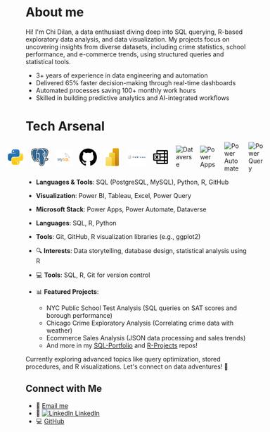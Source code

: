 # About me

Hi! I'm Chi Dilan, a data enthusiast diving deep into SQL querying, R-based exploratory data analysis, and data visualization. My projects focus on uncovering insights from diverse datasets, including crime statistics, school performance, and e-commerce trends, using structured queries and statistical tools.
* 3+ years of experience in data engineering and automation
* Delivered 65% faster decision-making through real-time dashboards
* Automated processes saving 100+ monthly work hours
* Skilled in building predictive analytics and AI-integrated workflows

# Tech Arsenal
<div style="display: flex; justify-content: center; align-items: center; gap: 15px; flex-wrap: nowrap;">
  <img src="https://raw.githubusercontent.com/chidilan/chidilan/main/python-svgrepo-com.svg" alt="Python" width="40" id="py-icon">
  <img src="https://raw.githubusercontent.com/chidilan/chidilan/main/postgresql-logo-svgrepo-com.svg" alt="PostgreSQL" width="40" id="pg-icon">
  <img src="https://raw.githubusercontent.com/chidilan/chidilan/main/mysql-logo-svgrepo-com.svg" alt="MySQL" width="40" id="mysql-icon">
  <img src="https://raw.githubusercontent.com/chidilan/chidilan/main/github.svg" alt="GitHub" width="40" id="gh-icon">
  <img src="https://raw.githubusercontent.com/chidilan/chidilan/main/power-bi-icon.svg" alt="Power BI" width="40" id="pbi-icon">
  <img src="https://raw.githubusercontent.com/chidilan/chidilan/main/tableau-svgrepo-com.svg" alt="Tableau" width="40" id="tableau-icon">
  <img src="https://raw.githubusercontent.com/chidilan/chidilan/main/microsoft-excel-svgrepo-com.svg" alt="Excel" width="40" id="excel-icon">
  <img src="https://raw.githubusercontent.com/microsoft/PowerBI-Icons/main/SVG/Dataverse.svg" alt="Dataverse" width="40" id="dataverse-icon">
  <img src="https://raw.githubusercontent.com/microsoft/PowerBI-Icons/main/SVG/Power-Apps.svg" alt="Power Apps" width="40" id="powerapps-icon">
  <img src="https://raw.githubusercontent.com/microsoft/PowerBI-Icons/main/SVG/Power-Automate.svg" alt="Power Automate" width="40" id="powerautomate-icon">
  <img src="https://raw.githubusercontent.com/microsoft/PowerBI-Icons/main/SVG/Power-Query-Colored.svg" alt="Power Query" width="40" id="powerquery-icon">
</div>

- **Languages & Tools**: SQL (PostgreSQL, MySQL), Python, R, GitHub
- **Visualization**: Power BI, Tableau, Excel, Power Query
- **Microsoft Stack**: Power Apps, Power Automate, Dataverse

- **Languages**: SQL, R, Python
- **Tools**: Git, GitHub, R visualization libraries (e.g., ggplot2)

- 🔍 **Interests**: Data storytelling, database design, statistical analysis using R
- 💻 **Tools**: SQL, R, Git for version control
- 📊 **Featured Projects**: 
  - NYC Public School Test Analysis (SQL queries on SAT scores and borough performance)
  - Chicago Crime Exploratory Analysis (Correlating crime data with weather)
  - Ecommerce Sales Analysis (JSON data processing and sales trends)
  - And more in my [SQL-Portfolio](https://github.com/chidilan/SQL-Portfolio) and [R-Projects](https://github.com/chidilan/R_Projects) repos!

Currently exploring advanced topics like query optimization, stored procedures, and R visualizations. Let's connect on data adventures! 🚀

## Connect with Me
- 📧 [Email me](mailto:chidilan09@gmail.com)
- 💼 [<img src="https://img.shields.io/badge/LinkedIn-0077B5?style=for-the-badge&logo=linkedin&logoColor=white" alt="LinkedIn"> LinkedIn](https://www.linkedin.com/in/chidilan/) <!-- Replace with your actual URL -->
- 💻 [GitHub](https://github.com/chidilan)
